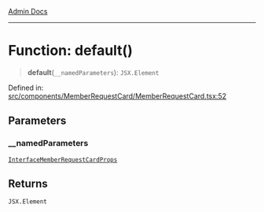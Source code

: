 [Admin Docs](/)

***

# Function: default()

> **default**(`__namedParameters`): `JSX.Element`

Defined in: [src/components/MemberRequestCard/MemberRequestCard.tsx:52](https://github.com/PalisadoesFoundation/talawa-admin/blob/main/src/components/MemberRequestCard/MemberRequestCard.tsx#L52)

## Parameters

### \_\_namedParameters

[`InterfaceMemberRequestCardProps`](../../../../types/Member/interface/interfaces/InterfaceMemberRequestCardProps.md)

## Returns

`JSX.Element`
